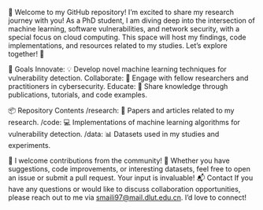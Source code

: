 👋 Welcome to my GitHub repository! I’m excited to share my research journey with you! As a PhD student, I am diving deep into the intersection of machine learning, software vulnerabilities, and network security, with a special focus on cloud computing. This space will host my findings, code implementations, and resources related to my studies. Let’s explore together! 🚀

🎯 Goals
Innovate: 💡 Develop novel machine learning techniques for vulnerability detection.
Collaborate: 🤝 Engage with fellow researchers and practitioners in cybersecurity.
Educate: 📖 Share knowledge through publications, tutorials, and code examples.

📦 Repository Contents
/research: 📑 Papers and articles related to my research.
/code: 💻 Implementations of machine learning algorithms for vulnerability detection.
/data: 📊 Datasets used in my studies and experiments.

🤝 I welcome contributions from the community! 🎉 Whether you have suggestions, code improvements, or interesting datasets, feel free to open an issue or submit a pull request. Your input is invaluable!
📬 Contact
If you have any questions or would like to discuss collaboration opportunities, please reach out to me via smaili97@mail.dlut.edu.cn. I’d love to connect! 
